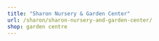 ```yaml
---
title: "Sharon Nursery & Garden Center"
url: /sharon/sharon-nursery-and-garden-center/
shop: garden centre
---
```

